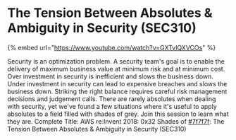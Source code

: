# The Tension Between Absolutes & Ambiguity in Security \(SEC310\)

{% embed url="https://www.youtube.com/watch?v=GXTvlQXVCOs" %}

Security is an optimization problem. A security team's goal is to enable the delivery of maximum business value at minimum risk and at minimum cost. Over investment in security is inefficient and slows the business down. Under investment in security can lead to expensive breaches and slows the business down. Striking the right balance requires careful risk management decisions and judgement calls. There are rarely absolutes when dealing with security, yet we've found a few situations where it's useful to apply absolutes to a field filled with shades of grey. Join this session to learn what they are. Complete Title: AWS re:Invent 2018: 0x32 Shades of [\#7f7f7f](https://www.youtube.com/results?search_query=%237f7f7f): The Tension Between Absolutes & Ambiguity in Security \(SEC310\)

